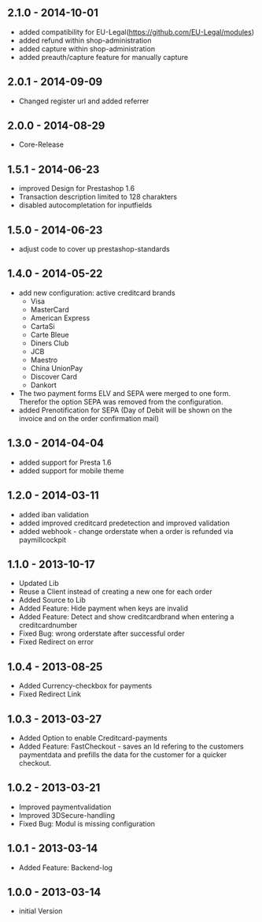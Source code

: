 ## 2.1.0 - 2014-10-01
* added compatibility for EU-Legal(https://github.com/EU-Legal/modules)
* added refund within shop-administration
* added capture within shop-administration
* added preauth/capture feature for manually capture

## 2.0.1 - 2014-09-09
* Changed register url and added referrer

## 2.0.0 - 2014-08-29
* Core-Release

## 1.5.1 - 2014-06-23
* improved Design for Prestashop 1.6
* Transaction description limited to 128 charakters
* disabled autocompletation for inputfields

## 1.5.0 - 2014-06-23
* adjust code to cover up prestashop-standards

## 1.4.0 - 2014-05-22
* add new configuration: active creditcard brands
    - Visa
	- MasterCard
	- American Express
	- CartaSi
	- Carte Bleue
	- Diners Club
	- JCB
	- Maestro
	- China UnionPay
	- Discover Card
	- Dankort
* The two payment forms ELV and SEPA were merged to one form. Therefor the option SEPA was removed from the configuration.
* added Prenotification for SEPA (Day of Debit will be shown on the invoice and on the order confirmation mail)

## 1.3.0 - 2014-04-04
* added support for Presta 1.6
* added support for mobile theme

## 1.2.0 - 2014-03-11
* added iban validation
* added improved creditcard predetection and improved validation
* added webhook - change orderstate when a order is refunded via paymillcockpit

## 1.1.0 - 2013-10-17
* Updated Lib
* Reuse a Client instead of creating a new one for each order
* Added Source to Lib
* Added Feature: Hide payment when keys are invalid
* Added Feature: Detect and show creditcardbrand when entering a creditcardnumber
* Fixed Bug: wrong orderstate after successful order
* Fixed Redirect on error

## 1.0.4 - 2013-08-25
* Added Currency-checkbox for payments
* Fixed Redirect Link

## 1.0.3 - 2013-03-27
* Added Option to enable Creditcard-payments
* Added Feature: FastCheckout - saves an Id refering to the customers paymentdata and prefills the data for the customer for a quicker checkout.

## 1.0.2 - 2013-03-21
* Improved paymentvalidation
* Improved 3DSecure-handling
* Fixed Bug: Modul is missing configuration

## 1.0.1 - 2013-03-14
* Added Feature: Backend-log

## 1.0.0 - 2013-03-14
* initial Version